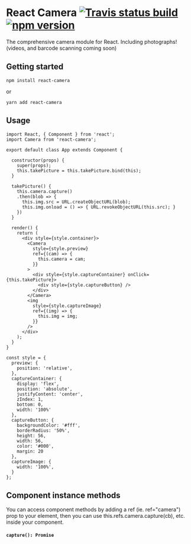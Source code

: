 # React Camera [![Travis status build](https://travis-ci.org/Miniplop/react-camera.svg?branch=master)](https://travis-ci.org/Miniplop/react-camera/) [![npm version](https://badge.fury.io/js/react-camera.svg)](https://badge.fury.io/js/react-camera)

The comprehensive camera module for React. Including photographs! (videos, and barcode scanning coming soon)

## Getting started

`npm install react-camera`

or

`yarn add react-camera`

## Usage

```
import React, { Component } from 'react';
import Camera from 'react-camera';

export default class App extends Component {

  constructor(props) {
    super(props);
    this.takePicture = this.takePicture.bind(this);
  }

  takePicture() {
    this.camera.capture()
    .then(blob => {
      this.img.src = URL.createObjectURL(blob);
      this.img.onload = () => { URL.revokeObjectURL(this.src); }
    })
  }

  render() {
    return (
      <div style={style.container}>
        <Camera
          style={style.preview}
          ref={(cam) => {
            this.camera = cam;
          }}
        >
          <div style={style.captureContainer} onClick={this.takePicture}>
            <div style={style.captureButton} />
          </div>
        </Camera>
        <img
          style={style.captureImage}
          ref={(img) => {
            this.img = img;
          }}
        />
      </div>
    );
  }
}

const style = {
  preview: {
    position: 'relative',
  },
  captureContainer: {
    display: 'flex',
    position: 'absolute',
    justifyContent: 'center',
    zIndex: 1,
    bottom: 0,
    width: '100%'
  },
  captureButton: {
    backgroundColor: '#fff',
    borderRadius: '50%',
    height: 56,
    width: 56,
    color: '#000',
    margin: 20
  },
  captureImage: {
    width: '100%',
  }
};
```

## Component instance methods

You can access component methods by adding a ref (ie. ref="camera") prop to your <Camera> element, then you can use this.refs.camera.capture(cb), etc. inside your component.

#### `capture(): Promise`
